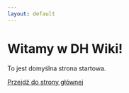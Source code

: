 ```yaml
---
layout: default
---
```


<style>
@import url('/assets/css/style.css');
</style>

# Witamy w DH Wiki!

To jest domyślna strona startowa.

[Przejdź do strony głównej](strona-glowna.md)
